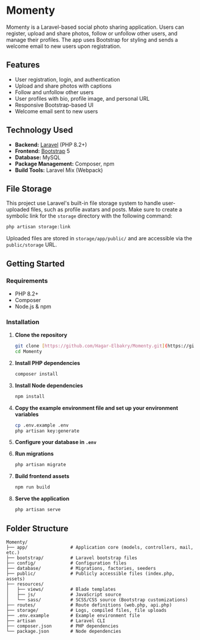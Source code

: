 # Momenty

Momenty is a Laravel-based social photo sharing application. Users can register, upload and share photos, follow or unfollow other users, and manage their profiles. The app uses Bootstrap for styling and sends a welcome email to new users upon registration.

## Features

- User registration, login, and authentication
- Upload and share photos with captions
- Follow and unfollow other users
- User profiles with bio, profile image, and personal URL
- Responsive Bootstrap-based UI
- Welcome email sent to new users

## Technology Used

- **Backend:** [Laravel](https://laravel.com/) (PHP 8.2+)
- **Frontend:** [Bootstrap](https://getbootstrap.com/) 5
- **Database:** MySQL
- **Package Management:** Composer, npm
- **Build Tools:** Laravel Mix (Webpack)

## File Storage

This project use Laravel's built-in file storage system to handle user-uploaded files, such as profile avatars and posts.
Make sure to create a symbolic link for the `storage` directory with the following command:

```sh
php artisan storage:link
```

Uploaded files are stored in `storage/app/public/` and are accessible via the `public/storage` URL.

## Getting Started

### Requirements

- PHP 8.2+
- Composer
- Node.js & npm

### Installation

1. **Clone the repository**
   ```sh
   git clone [https://github.com/Hagar-Elbakry/Momenty.git](https://github.com/Hagar-Elbakry/Momenty.git)
   cd Momenty
   ```

2. **Install PHP dependencies**
   ```sh
   composer install
   ```

3. **Install Node dependencies**
   ```sh
   npm install
   ```

4. **Copy the example environment file and set up your environment variables**
   ```sh
   cp .env.example .env
   php artisan key:generate
   ```

5. **Configure your database in `.env`**

6. **Run migrations**
   ```sh
   php artisan migrate
   ```

7. **Build frontend assets**
   ```sh
   npm run build
   ```

8. **Serve the application**
   ```sh
   php artisan serve
   ```
   
## Folder Structure

```
Momenty/
├── app/                # Application core (models, controllers, mail, etc.)
├── bootstrap/          # Laravel bootstrap files
├── config/             # Configuration files
├── database/           # Migrations, factories, seeders
├── public/             # Publicly accessible files (index.php, assets)
├── resources/
│   ├── views/          # Blade templates
│   ├── js/             # JavaScript source
│   └── sass/           # SCSS/CSS source (Bootstrap customizations)
├── routes/             # Route definitions (web.php, api.php)
├── storage/            # Logs, compiled files, file uploads
├── .env.example        # Example environment file
├── artisan             # Laravel CLI
├── composer.json       # PHP dependencies
└── package.json        # Node dependencies
```

